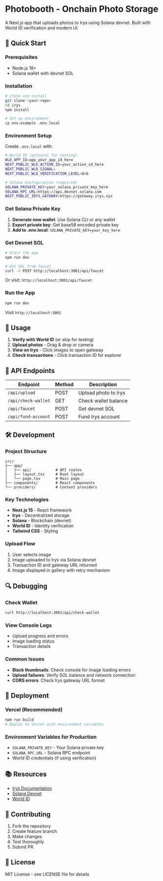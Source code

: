 # Photobooth - Onchain Photo Storage

A Next.js app that uploads photos to Irys using Solana devnet. Built with World ID verification and modern UI.

## 🚀 Quick Start

### Prerequisites
- Node.js 18+
- Solana wallet with devnet SOL

### Installation

```bash
# Clone and install
git clone <your-repo>
cd irys
npm install

# Set up environment
cp env.example .env.local
```

### Environment Setup

Create `.env.local` with:

```bash
# World ID (optional for testing)
WLD_APP_ID=app_your_app_id_here
NEXT_PUBLIC_WLD_ACTION_ID=your_action_id_here
NEXT_PUBLIC_WLD_SIGNAL=
NEXT_PUBLIC_WLD_VERIFICATION_LEVEL=Orb

# Solana Configuration (required)
SOLANA_PRIVATE_KEY=your_solana_private_key_here
SOLANA_RPC_URL=https://api.devnet.solana.com
NEXT_PUBLIC_IRYS_GATEWAY=https://gateway.irys.xyz
```

### Get Solana Private Key

1. **Generate new wallet**: Use Solana CLI or any wallet
2. **Export private key**: Get base58 encoded private key
3. **Add to .env.local**: `SOLANA_PRIVATE_KEY=your_key_here`

### Get Devnet SOL

```bash
# Start the app
npm run dev

# Get SOL from faucet
curl -X POST http://localhost:3001/api/faucet
```

Or visit: `http://localhost:3001/api/faucet`

### Run the App

```bash
npm run dev
```

Visit `http://localhost:3001`

## 📸 Usage

1. **Verify with World ID** (or skip for testing)
2. **Upload photos** - Drag & drop or camera
3. **View on Irys** - Click images to open gateway
4. **Check transactions** - Click transaction ID for explorer

## 🔧 API Endpoints

| Endpoint | Method | Description |
|----------|--------|-------------|
| `/api/upload` | POST | Upload photo to Irys |
| `/api/check-wallet` | GET | Check wallet balance |
| `/api/faucet` | POST | Get devnet SOL |
| `/api/fund-account` | POST | Fund Irys account |

## 🛠️ Development

### Project Structure
```
src/
├── app/
│   ├── api/           # API routes
│   ├── layout.tsx     # Root layout
│   └── page.tsx       # Main page
├── components/        # React components
└── providers/         # Context providers
```

### Key Technologies
- **Next.js 15** - React framework
- **Irys** - Decentralized storage
- **Solana** - Blockchain (devnet)
- **World ID** - Identity verification
- **Tailwind CSS** - Styling

### Upload Flow
1. User selects image
2. Image uploaded to Irys via Solana devnet
3. Transaction ID and gateway URL returned
4. Image displayed in gallery with retry mechanism

## 🔍 Debugging

### Check Wallet
```bash
curl http://localhost:3001/api/check-wallet
```

### View Console Logs
- Upload progress and errors
- Image loading status
- Transaction details

### Common Issues
- **Black thumbnails**: Check console for image loading errors
- **Upload failures**: Verify SOL balance and network connection
- **CORS errors**: Check Irys gateway URL format

## 🚀 Deployment

### Vercel (Recommended)
```bash
npm run build
# Deploy to Vercel with environment variables
```

### Environment Variables for Production
- `SOLANA_PRIVATE_KEY` - Your Solana private key
- `SOLANA_RPC_URL` - Solana RPC endpoint
- World ID credentials (if using verification)

## 📚 Resources

- [Irys Documentation](https://docs.irys.xyz/)
- [Solana Devnet](https://docs.solana.com/clusters)
- [World ID](https://developer.worldcoin.org/)

## 🤝 Contributing

1. Fork the repository
2. Create feature branch
3. Make changes
4. Test thoroughly
5. Submit PR

## 📄 License

MIT License - see LICENSE file for details
